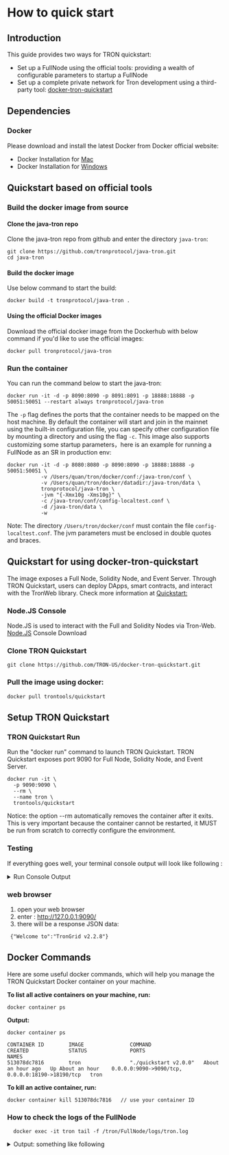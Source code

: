 # How to quick start

## Introduction

This guide provides two ways for TRON quickstart:
- Set up a FullNode using the official tools: providing a wealth of configurable parameters to startup a FullNode
- Set up a complete private network for Tron development using a third-party tool: [docker-tron-quickstart](https://github.com/TRON-US/docker-tron-quickstart)

## Dependencies

### Docker

Please download and install the latest Docker from Docker official website:
* Docker Installation for [Mac](https://docs.docker.com/docker-for-mac/install/)
* Docker Installation for [Windows](https://docs.docker.com/docker-for-windows/install/)   

## Quickstart based on official tools

### Build the docker image from source

#### Clone the java-tron repo

Clone the java-tron repo from github and enter the directory `java-tron`:
```
git clone https://github.com/tronprotocol/java-tron.git
cd java-tron
```

#### Build the docker image

Use below command to start the build:
```
docker build -t tronprotocol/java-tron .
```

#### Using the official Docker images

Download the official docker image from the Dockerhub with below command if you'd like to use the official images:
```
docker pull tronprotocol/java-tron
```

### Run the container

You can run the command below to start the java-tron:
```
docker run -it -d -p 8090:8090 -p 8091:8091 -p 18888:18888 -p 50051:50051 --restart always tronprotocol/java-tron 
```

The `-p` flag defines the ports that the container needs to be mapped on the host machine. By default the container will start and join in the mainnet
using the built-in configuration file, you can specify other configuration file by mounting a directory and using the flag `-c`.
This image also supports customizing some startup parameters，here is an example for running a FullNode as an SR in production env:
```
docker run -it -d -p 8080:8080 -p 8090:8090 -p 18888:18888 -p 50051:50051 \
           -v /Users/quan/tron/docker/conf:/java-tron/conf \
           -v /Users/quan/tron/docker/datadir:/java-tron/data \
           tronprotocol/java-tron \
           -jvm "{-Xmx10g -Xms10g}" \
           -c /java-tron/conf/config-localtest.conf \
           -d /java-tron/data \
           -w 
```
Note: The directory `/Users/tron/docker/conf` must contain the file `config-localtest.conf`. The jvm parameters must be enclosed in double quotes and braces.

## Quickstart for using docker-tron-quickstart

The image exposes a Full Node, Solidity Node, and Event Server. Through TRON Quickstart, users can deploy DApps, smart contracts, and interact with the TronWeb library.
Check more information at [Quickstart:](https://github.com/TRON-US/docker-tron-quickstart)

### Node.JS Console
  Node.JS is used to interact with the Full and Solidity Nodes via Tron-Web.  
  [Node.JS](https://nodejs.org/en/) Console Download
  
### Clone TRON Quickstart  
```shell
git clone https://github.com/TRON-US/docker-tron-quickstart.git
```  

### Pull the image using docker:
```shell
docker pull trontools/quickstart
```  

## Setup TRON Quickstart   
### TRON Quickstart Run
Run the "docker run" command to launch TRON Quickstart. TRON Quickstart exposes port 9090 for Full Node, Solidity Node, and Event Server.
```shell
docker run -it \
  -p 9090:9090 \
  --rm \
  --name tron \
  trontools/quickstart
```  
Notice: the option --rm automatically removes the container after it exits. This is very important because the container cannot be restarted, it MUST be run from scratch to correctly configure the environment.

### Testing

If everything goes well, your terminal console output will look like following : 
 <details>

<summary>Run Console Output </summary>
<!-- **Run Output:** -->
    ```

    [PM2] Spawning PM2 daemon with pm2_home=/root/.pm2
    [PM2] PM2 Successfully daemonized
    [PM2][WARN] Applications eventron not running, starting...
    [PM2] App [eventron] launched (1 instances)
    ┌──────────┬────┬─────────┬──────┬─────┬────────┬─────────┬────────┬─────┬───────────┬──────┬──────────┐
    │ App name │ id │ version │ mode │ pid │ status │ restart │ uptime │ cpu │ mem       │ user │ watching │
    ├──────────┼────┼─────────┼──────┼─────┼────────┼─────────┼────────┼─────┼───────────┼──────┼──────────┤
    │ eventron │ 0  │ N/A     │ fork │ 60  │ online │ 0       │ 0s     │ 0%  │ 25.4 MB   │ root │ disabled │
    └──────────┴────┴─────────┴──────┴─────┴────────┴─────────┴────────┴─────┴───────────┴──────┴──────────┘
    Use `pm2 show <id|name>` to get more details about an app
    Start the http proxy for dApps...
    [HPM] Proxy created: /  ->  http://127.0.0.1:18191
    [HPM] Proxy created: /  ->  http://127.0.0.1:18190
    [HPM] Proxy created: /  ->  http://127.0.0.1:8060

    Tron Quickstart listening on http://127.0.0.1:9090



    ADMIN /admin/accounts-generation
    Sleeping for 1 second...Waiting when nodes are ready to generate 10 accounts...
    (1) Waiting for sync...
    Slept.
    ...
    Loading the accounts and waiting for the node to mine the transactions...
    (1) Waiting for receipts...
    Sending 10000 TRX to TSjfWSWcKCrJ1DbgMZSCbSqNK8DsEfqM9p
    Sending 10000 TRX to THpWnj3dBQ5FrqW1KMVXXYSbHPtcBKeUJY
    Sending 10000 TRX to TWFTHaKdeHWi3oPoaBokyZFfA7q1iiiAAb
    Sending 10000 TRX to TFDGQo6f6dm9ikoV4Rc9NyTxMD5NNiSFJD
    Sending 10000 TRX to TDZZNigWitFp5aE6j2j8YcycF7DVjtogBu
    Sending 10000 TRX to TT8NRMcwdS9P3X9pvPC8JWi3x2zjwxZuhs
    Sending 10000 TRX to TBBJw6Bk7w2NSZeqmzfUPnsn6CwDJAXTv8
    Sending 10000 TRX to TVcgSLpT97mvoiyv5ChyhQ6hWbjYLWdCVB
    Sending 10000 TRX to TYjQd4xrLZQGYMdLJqsTCuXVGapPqUp9ZX
    Sending 10000 TRX to THCw6hPZpFcLCWDcsZg3W77rXZ9rJQPncD
    Sleeping for 3 seconds... Slept.
    (2) Waiting for receipts...
    Sleeping for 3 seconds... Slept.
    (3) Waiting for receipts...
    Sleeping for 3 seconds... Slept.
    (4) Waiting for receipts...
    Sleeping for 3 seconds... Slept.
    (5) Waiting for receipts...
    Sleeping for 3 seconds... Slept.
    (6) Waiting for receipts...
    Sleeping for 3 seconds... Slept.
    (7) Waiting for receipts...
    Done.

    Available Accounts
    ==================

    (0) TSjfWSWcKCrJ1DbgMZSCbSqNK8DsEfqM9p (10000 TRX)
    (1) THpWnj3dBQ5FrqW1KMVXXYSbHPtcBKeUJY (10000 TRX)
    (2) TWFTHaKdeHWi3oPoaBokyZFfA7q1iiiAAb (10000 TRX)
    (3) TFDGQo6f6dm9ikoV4Rc9NyTxMD5NNiSFJD (10000 TRX)
    (4) TDZZNigWitFp5aE6j2j8YcycF7DVjtogBu (10000 TRX)
    (5) TT8NRMcwdS9P3X9pvPC8JWi3x2zjwxZuhs (10000 TRX)
    (6) TBBJw6Bk7w2NSZeqmzfUPnsn6CwDJAXTv8 (10000 TRX)
    (7) TVcgSLpT97mvoiyv5ChyhQ6hWbjYLWdCVB (10000 TRX)
    (8) TYjQd4xrLZQGYMdLJqsTCuXVGapPqUp9ZX (10000 TRX)
    (9) THCw6hPZpFcLCWDcsZg3W77rXZ9rJQPncD (10000 TRX)

    Private Keys
    ==================

    (0) 2b2bddbeea87cecedcaf51eef55877b65725f709d2c0fcdfea0cb52d80acd52b
    (1) f08759925316dc6344af538ebe3a619aeab836a0c254adca903cc764f87b0ee9
    (2) 1afc9f033cf9c6058db366b78a9f1b9c909b1b83397c9aed795afa05e9017511
    (3) f8f5bc70e91fc177eefea43b68c97b66536ac317a9300639e9d32a9db2f18a1f
    (4) 031015272915917056c117d3cc2a03491a8f22ef450af83f6783efddf7064c59
    (5) 5eb25e2c1144f216aa99bbe2139d84bb6dedfb2c1ed72f3df6684a4c6d2cd96b
    (6) f0b781da23992e6a3f536cb60917c3eb6a9c5434fcf441fcb8d7c58c01d6b70e
    (7) 158f60a4379688a77d4a420e2f2a3e014ebf9ed0a1a093d7dc01ba23ebc5c970
    (8) e9342bb9108f46573804890a5301530c2834dce3703cd51ab77fba6161afec00
    (9) 2e9f0c507d2ea98dc4005a1afb1b743c629f7c145ccb55f38f75ae73cf8f605c

    HD Wallet
    ==================
    Mnemonic:      border pulse twenty cruise grief shy need raw clean possible begin climb
    Base HD Path:  m/44'/60'/0'/0/{account_index}
    ```
</details>
  

### web browser ###
1. open your web browser
2. enter : http://127.0.0.1:9090/
3. there will be a response JSON data: 

```
 {"Welcome to":"TronGrid v2.2.8"}
```

## Docker Commands 
Here are some useful docker commands, which will help you manage the TRON Quickstart Docker container on your machine. 

**To list all active containers on your machine, run:**
```shell
docker container ps
```  
**Output:**
```shell
docker container ps

CONTAINER ID        IMAGE               COMMAND                 CREATED             STATUS              PORTS                                              NAMES
513078dc7816        tron                "./quickstart v2.0.0"   About an hour ago   Up About an hour    0.0.0.0:9090->9090/tcp, 0.0.0.0:18190->18190/tcp   tron
```  
**To kill an active container, run:**
```shell
docker container kill 513078dc7816   // use your container ID
```  

### How to check the logs of the FullNode ###
```
  docker exec -it tron tail -f /tron/FullNode/logs/tron.log 
```

 <details>

<summary>Output: something like following </summary>

  ```
  number=204
  parentId=00000000000000cb0985978b3c780e4219dc51e4329beecabe7b71f99d269985
  witness address=41928c9af0651632157ef27a2cf17ca72c575a4d21
  generated by myself=true
  generate time=2019-12-09 18:33:33.0
  txs are empty
  ]
  18:33:33.008 INFO  [Thread-5] [DB](Manager.java:1095) pushBlock block number:204, cost/txs:1/0
  18:33:33.008 INFO  [Thread-5] [witness](WitnessService.java:283) Produce block successfully, blockNumber:204, abSlot[525305471], blockId:00000000000000ccc37f1f5c2ceb574d14c490e3d0b86909855646f9384ba666, transactionSize:0, blockTime:2019-12-09T18:33:33.000Z, parentBlockId:00000000000000cb0985978b3c780e4219dc51e4329beecabe7b71f99d269985
  18:33:33.008 INFO  [Thread-5] [net](AdvService.java:156) Ready to broadcast block Num:204,ID:00000000000000ccc37f1f5c2ceb574d14c490e3d0b86909855646f9384ba666
  ........  etc
  ```
</details>

